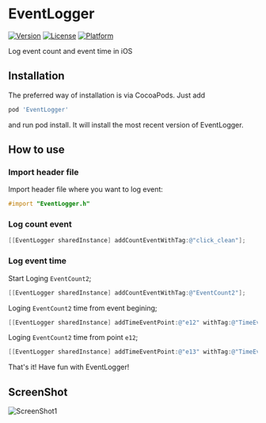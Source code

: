 EventLogger
===========
[![Version](https://img.shields.io/cocoapods/v/EventLogger.svg?style=flat)](http://cocoapods.org/pods/SuperID)
[![License](https://img.shields.io/cocoapods/l/EventLogger.svg?style=flat)](http://cocoapods.org/pods/SuperID)
[![Platform](https://img.shields.io/cocoapods/p/EventLogger.svg?style=flat)](http://cocoapods.org/pods/SuperID)

Log event count and event time in iOS

## Installation

The preferred way of installation is via CocoaPods. Just add

```ruby
pod 'EventLogger'
```

and run pod install. It will install the most recent version of EventLogger.

## How to use

### Import header file

Import header file where you want to log event:

```objective-c
#import "EventLogger.h"
```

### Log count event

```objective-c
[[EventLogger sharedInstance] addCountEventWithTag:@"click_clean"];
```

### Log event time

Start Loging `EventCount2`;

```objective-c
[[EventLogger sharedInstance] addCountEventWithTag:@"EventCount2"];
```

Loging `EventCount2` time from event begining;

```objective-c
[[EventLogger sharedInstance] addTimeEventPoint:@"e12" withTag:@"TimeEven1" andInfo:nil timeFromPoint:@nil];
```

Loging `EventCount2` time from point `e12`;

```objective-c
[[EventLogger sharedInstance] addTimeEventPoint:@"e13" withTag:@"TimeEven1" andInfo:nil timeFromPoint:@"e12"];
```

That's it! Have fun with EventLogger!


## ScreenShot

![ScreenShot1](ScreenShot/ScreenShot1.JPG)
